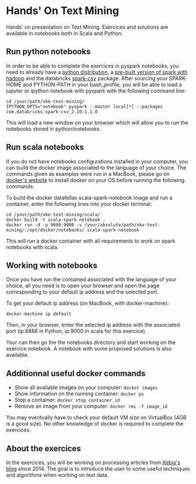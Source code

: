 # Hands' On Text Mining

Hands' on presentation on Text Mining. Exercices and solutions are available in notebooks both in Scala and Python.

## Run python notebooks

In order to be able to complete the exercices in pyspark notebooks, you need to already have a [python distribution](https://www.continuum.io/downloads), a [pre-built version of spark with hadoop](https://spark.apache.org/downloads.html) and the databricks [spark-csv](https://github.com/databricks/spark-csv) package. After sourcing your SPARK-HOME and PYTHON-PATH in your bash_profile, you will be able to load a jupyter or ipython notebook with pyspark with the following command line:

```
cd /your/path/xke-text-mining/
IPYTHON_OPTS="notebook" pyspark --master local[*] --packages com.databricks:spark-csv_2.10:1.1.0
```

This will load a new window on your browser which will allow you to run the notebooks stored in python/notebooks.

## Run scala notebooks

If you do not have notebooks configurations installed in your computer, you can build the docker image associated to the language of your choice. The commands given as examples were run in a MacBook, please go on [docker's website](https://docs.docker.com/installation/) to install docker on your OS before running the following commands.

To build the docker datafellas scala-spark-notebook image and run a container, enter the following lines into your docker terminal:

```
cd /your/path/xke-text-mining/scala/
docker build -t scala-spark-notebook .
docker run -d -p 9000:9000 -v /your/absolute/path/xke-text-mining/:/opt/docker/notebooks/ scala-spark-notebook
```

This will run a docker container with all requirements to work on spark notebooks with scala.

## Working with notebooks

Once you have run the contained associated with the language of your choice, all you need is to open your browser and open the page corresponding to your default ip address and the selected port.

To get your default ip address (on MacBook, with docker-machine):

```
docker-machine ip default
```

Then, in your browser, enter the selected ip address with the associated port (ip:8888 in Python, ip:9000 in scala for this exercice).

Your can then go the the notebooks directory and start working on the exercice notebook. A notebook with some proposed solutions is also available.

## Additionnal useful docker commands

* Show all available images on your computer: `docker images`
* Show information on the running container: `docker ps`
* Stop a container: `docker stop container_id`
* Remove an image from your computer: `docker rmi -f image_id`

You may eventually have to check your default VM size on VirtualBox (4GB is a good size). No other knowledge of docker is required to complete the exercices.

## About the exercices

In the exercices, you will be working on processing articles from [Xebia's blog](https://docs.docker.com/installation/) since 2014. The goal is to introduce the user to some useful techniques and algorithms when working on text data.
